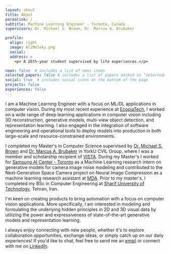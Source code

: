 ```yaml
---
layout: about
title: About
permalink: /
subtitle: Machine Learning Engineer - Toronto, Canada 
supervisors: Dr. Michael S. Brown, Dr. Marcus A. Brubaker

profile:
  align: right
  image: AliMaleky.png
  social:
  address: >
    <p> A 26th-year student supervised by life experiences.</p>

news: false  # includes a list of news items
selected_papers: false # includes a list of papers marked as "selected={true}"
social: true  # includes social icons at the bottom of the page
projects: false
experiences: false
---
```


I am a Machine Learning Engineer with a focus on ML/DL applications in computer vision. During my most recent experience at [EcopiaTech](https://www.ecopiatech.com/), I worked on a wide range of deep learning applications in computer vision including 3D reconstruction, generative models, multi-view object detection, and representation learning. I also engaged in the integration of software engineering and operational tools to deploy models into production in both large-scale and resource-constrained environments.

I completed my Master's in Computer Science supervised by [Dr. Michael S. Brown](http://www.cse.yorku.ca/~mbrown/) and [Dr. Marcus A. Brubaker](https://mbrubake.github.io/) in YorkU CVIL Group, where I was a member and scholarship recipient of [VISTA](https://vista.info.yorku.ca/). During my Master's I worked for [Samsung AI Center - Toronto](https://research.samsung.com/aicenter_toronto) as a Machine Learning research intern on generative models for camera image noise modeling and contributed to the Next-Generation Space Camera project on Neural Image Compression as a machine learning research assistant at [MDA](https://mda.space/en/). Prior to my master's, I completed my BSc in Computer Engineering at [Sharif University of Technology](https://en.sharif.edu/), Tehran, Iran.

I'm keen on creating products to bring automation with a focus on computer vision applications. More specifically, I am interested in modeling and formulating the underlying hidden principles in 2D and 3D visual data by utilizing the power and expressiveness of state-of-the-art generative models and representation learning. 

I always enjoy connecting with new people, whether it's to explore collaboration opportunities, exchange ideas, or simply catch up on our daily experiences! If you'd like to chat, feel free to send me an [email](mailto:ali.maleky7997@gmail.com) or connect with me on [LinkedIn](https://www.linkedin.com/in/alimaleky/).
